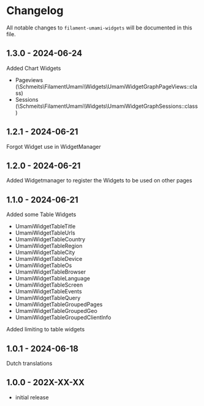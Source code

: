 # Changelog

All notable changes to `filament-umami-widgets` will be documented in this file.

## 1.3.0 - 2024-06-24

Added Chart Widgets

- Pageviews (\Schmeits\FilamentUmami\Widgets\UmamiWidgetGraphPageViews::class)
- Sessions (\Schmeits\FilamentUmami\Widgets\UmamiWidgetGraphSessions::class)

## 1.2.1 - 2024-06-21

Forgot Widget use in WidgetManager

## 1.2.0 - 2024-06-21

Added Widgetmanager to register the Widgets to be used on other pages

## 1.1.0 - 2024-06-21

Added some Table Widgets

- UmamiWidgetTableTitle
- UmamiWidgetTableUrls
- UmamiWidgetTableCountry
- UmamiWidgetTableRegion
- UmamiWidgetTableCity
- UmamiWidgetTableDevice
- UmamiWidgetTableOs
- UmamiWidgetTableBrowser
- UmamiWidgetTableLanguage
- UmamiWidgetTableScreen
- UmamiWidgetTableEvents
- UmamiWidgetTableQuery
- UmamiWidgetTableGroupedPages
- UmamiWidgetTableGroupedGeo
- UmamiWidgetTableGroupedClientInfo

Added limiting to table widgets

## 1.0.1 - 2024-06-18

Dutch translations

## 1.0.0 - 202X-XX-XX

- initial release
